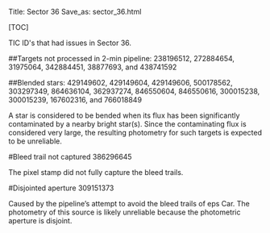 Title: Sector 36
Save_as: sector_36.html

[TOC]

TIC ID's that had issues in Sector 36.

##Targets not processed in 2-min pipeline:
238196512, 272884654, 31975064, 342884451, 38877693, and 438741592

##Blended stars:
429149602, 429149604, 429149606, 500178562, 303297349, 864636104, 362937274, 846550604, 846550616, 300015238, 300015239, 167602316, and 766018849

A star is considered to be bended when its flux has been significantly contaminated by a nearby bright star(s). Since the contaminating flux is considered very large, the resulting photometry for such targets is expected to be unreliable.

#Bleed trail not captured
386296645

The pixel stamp did not fully capture the bleed trails.

#Disjointed aperture
309151373


Caused by the pipeline’s attempt to avoid the bleed trails of eps Car. The photometry of this source is likely unreliable because the photometric aperture is disjoint.